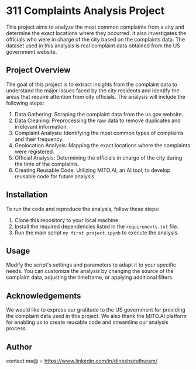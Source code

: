 # 311 Complaints Analysis Project

This project aims to analyze the most common complaints from a city and determine the exact locations where they occurred. It also investigates the officials who were in charge of the city based on the complaints data. The dataset used in this analysis is real complaint data obtained from the US government website.

## Project Overview

The goal of this project is to extract insights from the complaint data to understand the major issues faced by the city residents and identify the areas that require attention from city officials. The analysis will include the following steps:

1. Data Gathering: Scraping the complaint data from the us.gov website.
2. Data Cleaning: Preprocessing the raw data to remove duplicates and irrelevant information.
3. Complaint Analysis: Identifying the most common types of complaints and their frequency.
4. Geolocation Analysis: Mapping the exact locations where the complaints were registered.
5. Official Analysis: Determining the officials in charge of the city during the time of the complaints.
6. Creating Reusable Code: Utilizing MITO.AI, an AI tool, to develop reusable code for future analysis.

## Installation

To run the code and reproduce the analysis, follow these steps:

1. Clone this repository to your local machine.
2. Install the required dependencies listed in the `requirements.txt` file.
3. Run the main script `my first project.ipynb` to execute the analysis.

## Usage

Modify the script's settings and parameters to adapt it to your specific needs. You can customize the analysis by changing the source of the complaint data, adjusting the timeframe, or applying additional filters.

## Acknowledgements

We would like to express our gratitude to the US government for providing the complaint data used in this project. We also thank the MITO.AI platform for enabling us to create reusable code and streamline our analysis process.

## Author

contact me@ = https://www.linkedin.com/in/dineshsindhuram/


